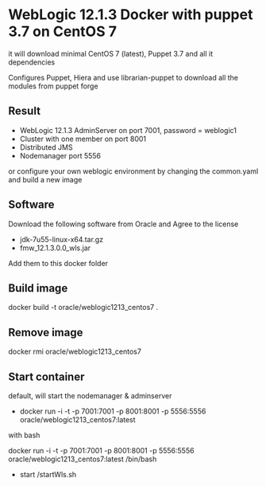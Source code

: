 # WebLogic 12.1.3 Docker with puppet 3.7 on CentOS 7

it will download minimal CentOS 7 (latest), Puppet 3.7 and all it dependencies

Configures Puppet, Hiera and use librarian-puppet to download all the modules from puppet forge

## Result
- WebLogic 12.1.3 AdminServer on port 7001, password = weblogic1
- Cluster with one member on port 8001
- Distributed JMS
- Nodemanager port 5556

or configure your own weblogic environment by changing the common.yaml and build a new image

## Software
Download the following software from Oracle and Agree to the license
- jdk-7u55-linux-x64.tar.gz
- fmw_12.1.3.0.0_wls.jar

Add them to this docker folder

## Build image
docker build -t oracle/weblogic1213_centos7 .

## Remove image
docker rmi oracle/weblogic1213_centos7

## Start container

default, will start the nodemanager & adminserver
- docker run -i -t -p 7001:7001 -p 8001:8001 -p 5556:5556 oracle/weblogic1213_centos7:latest

with bash

docker run -i -t -p 7001:7001 -p 8001:8001 -p 5556:5556 oracle/weblogic1213_centos7:latest /bin/bash
- start /startWls.sh

